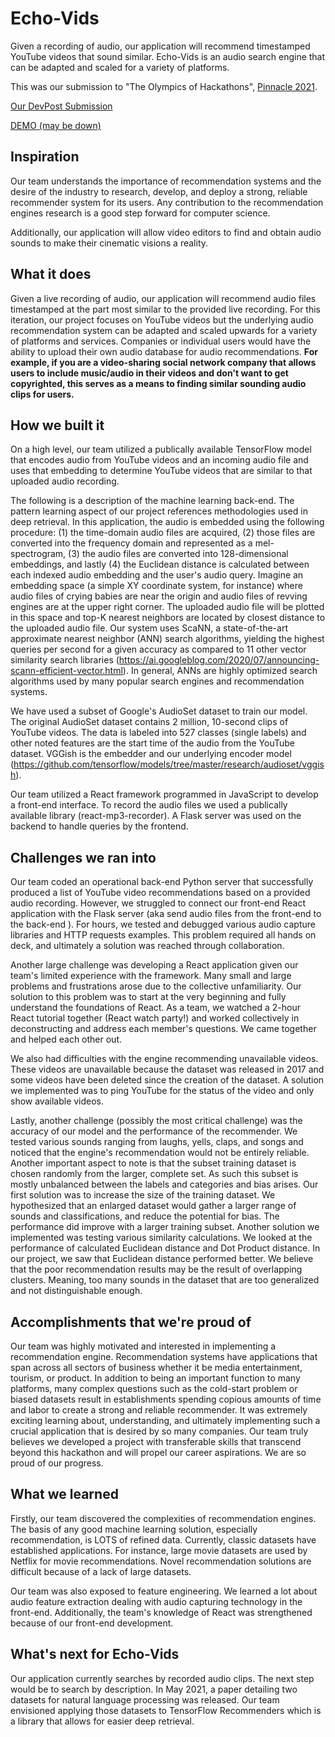 # Echo-Vids
Given a recording of audio, our application will recommend timestamped YouTube videos that sound similar. Echo-Vids is an audio search engine that can be adapted and scaled for a variety of platforms.

This was our submission to "The Olympics of Hackathons", [Pinnacle 2021](https://pinnacle2021.devpost.com/).

[Our DevPost Submission](https://devpost.com/software/echo-vids)

[DEMO (may be down)
](https://SamVanderlinda.github.io)

## Inspiration
Our team understands the importance of recommendation systems and the desire of the industry to research, develop, and deploy a strong, reliable recommender system for its users. Any contribution to the recommendation engines research is a good step forward for computer science.

Additionally, our application will allow video editors to find and obtain audio sounds to make their cinematic visions a reality.  

## What it does
Given a live recording of audio, our application will recommend audio files timestamped at the part most similar to the provided live recording. For this iteration, our project focuses on YouTube videos but the underlying audio recommendation system can be adapted and scaled upwards for a variety of platforms and services. Companies or individual users would have the ability to upload their own audio database for audio recommendations. **For example, if you are a video-sharing social network company that allows users to include music/audio in their videos and don't want to get copyrighted, this serves as a means to finding similar sounding audio clips for users.**

## How we built it
On a high level, our team utilized a publically available TensorFlow model that encodes audio from YouTube videos and an incoming audio file and uses that embedding to determine YouTube videos that are similar to that uploaded audio recording. 

The following is a description of the machine learning back-end. The pattern learning aspect of our project references methodologies used in deep retrieval. In this application, the audio is embedded using the following procedure: (1) the time-domain audio files are acquired, (2) those files are converted into the frequency domain and represented as a mel-spectrogram, (3) the audio files are converted into 128-dimensional embeddings, and lastly (4) the Euclidean distance is calculated between each indexed audio embedding and the user's audio query. Imagine an embedding space (a simple XY coordinate system, for instance) where audio files of crying babies are near the origin and audio files of revving engines are at the upper right corner. The uploaded audio file will be plotted in this space and top-K nearest neighbors are located by closest distance to the uploaded audio file. Our system uses ScaNN, a state-of-the-art approximate nearest neighbor (ANN) search algorithms, yielding the highest queries per second for a given accuracy as compared to 11 other vector similarity search libraries (https://ai.googleblog.com/2020/07/announcing-scann-efficient-vector.html). In general, ANNs are highly optimized search algorithms used by many popular search engines and recommendation systems.

We have used a subset of Google's AudioSet dataset to train our model. The original AudioSet dataset contains 2 million, 10-second clips of YouTube videos. The data is labeled into 527 classes (single labels) and other noted features are the start time of the audio from the YouTube dataset. VGGish is the embedder and our underlying encoder model (https://github.com/tensorflow/models/tree/master/research/audioset/vggish). 

Our team utilized a React framework programmed in JavaScript to develop a front-end interface. To record the audio files we used a  publically available library (react-mp3-recorder). A Flask server was used on the backend to handle queries by the frontend.

## Challenges we ran into
Our team coded an operational back-end Python server that successfully produced a list of YouTube video recommendations based on a provided audio recording. However, we struggled to connect our front-end React application with the Flask server (aka send audio files from the front-end to the back-end ). For hours, we tested and debugged various audio capture libraries and HTTP requests examples. This problem required all hands on deck, and ultimately a solution was reached through collaboration.

Another large challenge was developing a React application given our team's limited experience with the framework. Many small and large problems and frustrations arose due to the collective unfamiliarity. Our solution to this problem was to start at the very beginning and fully understand the foundations of React. As a team, we watched a 2-hour React tutorial together (React watch party!) and worked collectively in deconstructing and address each member's questions. We came together and helped each other out. 

We also had difficulties with the engine recommending unavailable videos. These videos are unavailable because the dataset was released in 2017 and some videos have been deleted since the creation of the dataset. A solution we implemented was to ping YouTube for the status of the video and only show available videos.

Lastly, another challenge (possibly the most critical challenge) was the accuracy of our model and the performance of the recommender. We tested various sounds ranging from laughs, yells, claps, and songs and noticed that the engine's recommendation would not be entirely reliable.  Another important aspect to note is that the subset training dataset is chosen randomly from the larger, complete set. As such this subset is mostly unbalanced between the labels and categories and bias arises. Our first solution was to increase the size of the training dataset. We hypothesized that an enlarged dataset would gather a larger range of sounds and classifications, and reduce the potential for bias. The performance did improve with a larger training subset. Another solution we implemented was testing various similarity calculations. We looked at the performance of calculated Euclidean distance and Dot Product distance. In our project, we saw that Euclidean distance performed better. We believe that the poor recommendation results may be the result of overlapping clusters. Meaning, too many sounds in the dataset that are too generalized and not distinguishable enough.  

## Accomplishments that we're proud of
Our team was highly motivated and interested in implementing a recommendation engine. Recommendation systems have applications that span across all sectors of business whether it be media entertainment, tourism, or product. In addition to being an important function to many platforms, many complex questions such as the cold-start problem or biased datasets result in establishments spending copious amounts of time and labor to create a strong and reliable recommender. It was extremely exciting learning about, understanding, and ultimately implementing such a crucial application that is desired by so many companies. Our team truly believes we developed a project with transferable skills that transcend beyond this hackathon and will propel our career aspirations. We are so proud of our progress. 

## What we learned
Firstly, our team discovered the complexities of recommendation engines. The basis of any good machine learning solution, especially recommendation, is LOTS of refined data. Currently, classic datasets have established applications. For instance, large movie datasets are used by Netflix for movie recommendations. Novel recommendation solutions are difficult because of a lack of large datasets.  

Our team was also exposed to feature engineering. We learned a lot about audio feature extraction dealing with audio capturing technology in the front-end. Additionally, the team's knowledge of React was strengthened because of our front-end development. 

## What's next for Echo-Vids
Our application currently searches by recorded audio clips. The next step would be to search by description. In May 2021, a paper detailing two datasets for natural language processing was released. Our team envisioned applying those datasets to TensorFlow Recommenders which is a library that allows for easier deep retrieval.
